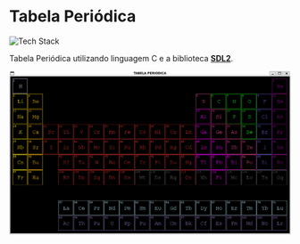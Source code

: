 # Tabela Periódica

![Tech Stack](https://skillicons.dev/icons?i=c)

Tabela Periódica utilizando linguagem C e a biblioteca __[SDL2](https://www.libsdl.org/)__.

![Solar](/image.png)
